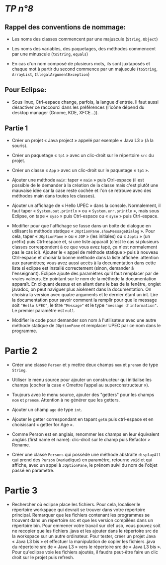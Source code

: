 *TP n°8​*
========

Rappel des conventions de nommage:
----------------------------------

-   Les noms des classes commencent par une majuscule (`String`, `Object`)

-   Les noms des variables, des paquetages, des méthodes commencent par une
    minuscule (`toString`, `equals`)

-   En cas d'un nom composé de plusieurs mots, ils sont juxtaposés et chaque mot
    à partir du second commence par un majuscule (`toString`, `ArrayList`,
    `IllegalArgumentException`)

Pour Eclipse:
-------------

-   Sous linux, Ctrl-espace change, parfois, la langue d'entrée. Il faut aussi
    désactiver ce raccourci dans les préférences (l'icône dépend du desktop
    manager (Gnome, KDE, XFCE...)).

Partie 1
--------

-   Créer un projet « Java project » appelé par exemple « Java L3 » (à la
    souris).

-   Créer un paquetage « `tp1` » avec un clic-droit sur le répertoire `src` du
    projet.

-   Créer un classe « `App` » avec un clic-droit sur le paquetage « `tp1` ».

-   Ajouter une méthode `main`: taper « `main` » puis Ctrl-espace (il est
    possible de le demander à la création de la classe mais c'est plutôt une
    mauvaise idée car la case reste cochée et l'on se retrouve avec des méthodes
    main dans toutes les classes).

-   Ajouter un affichage de « Hello UPEC » dans la console. Normalement, il faut
    taper « `System.out.println` » ou « `System.err.println` », mais sous
    Eclipse, on tape « `syso` » puis Ctrl-espace ou « `syse` » puis Ctrl-espace.

-   Modifier pour que l'affichage se fasse dans un boîte de dialogue en
    utilisant la méthode statique « `JOptionPane.showMessageDialog` ». Pour
    cela, taper « `JOptionPane` » ou « `JOP` » (les initiales) ou « `Jopti` »
    (un préfix) puis Ctrl-espace et, si une liste apparaît (c'est le cas si
    plusieurs classes correspondent à ce que vous avez tapé, ça n'est
    normalement pas le cas ici). Ajouter le « appel de méthode statique » puis à
    nouveau Ctrl-espace et choisir la bonne méthode dans la liste affichée:
    attention aux paramètres; vous avez aussi accès à la documentation dans
    cette liste si eclipse est installé correctement (sinon, demander à
    l'enseignant). Eclipse ajoute des paramètres qu'il faut remplacer par de
    vraies valeurs. En pointant sur le nom de la méthode la documentation
    apparaît. En cliquant dessus et en allant dans le bas de la fenêtre, onglet
    javadoc, on peut naviguer plus aisément dans la documentation. On choisira
    la version avec quatre arguments et le dernier étant un int. Lire la
    documentation pour savoir comment la remplir pour que le message soit
    `"Hello UPEC"`, le titre `"Message"` et le type `"message d'information"`.
    Le premier paramètre est `null`.

-   Modifier le code pour demander son nom à l'utilisateur avec une autre
    méthode statique de `JOptionPane` et remplacer UPEC par ce nom dans le
    programme.

Partie 2
========

-   Créer une classe `Person` et y mettre deux champs `nom` et `prenom` de type
    `String`.

-   Utiliser le menu source pour ajouter un constructeur qui initialise les
    champs (cocher la case « Omettre l’appel au superconstructeur »).

-   Toujours avec le menu source, ajouter des "getters" pour les champs `nom` et
    `prenom`. Attention à ne générer que les getters.

-   Ajouter un champ `age` de type `int`.

-   Ajouter le getter correspondant en tapant `getA` puis ctrl-espace et en
    choisissant « getter for Age ».

-   Comme Person est en anglais, renommer les champs en leur équivalent anglais
    (first name et name): clic-droit sur le champ puis Refactor \> Rename.

-   Créer une classe `Persons` qui possède une méthode abstraite `displayAll`
    qui prend des `Person` (variadique) en paramètre, retourne `void` et qui
    affiche, avec un appel à `JOptionPane`, le prénom suivi du nom de l'objet
    passé en paramètre.

Partie 3
========

-   Rechercher où eclipse place les fichiers. Pour cela, localiser le répertoire
    workspace qui devrait se trouver dans votre répertoire principal. Remarquer
    que les fichiers contenant les programmes se trouvent dans un répertoire src
    et que les version compilées dans un répertoire bin. Pour emmener votre
    travail sur clef usb, vous pouvez soit ne recopier que les fichiers .java et
    les ajouter dans le répertoire src de la workspace sur un autre ordinateur.
    Pour tester, créer un projet Java « Java L3 bis » et effectuer la
    manipulation de copier les fichiers .java du répertoire src de « Java L3 »
    vers le répertoire src de « Java L3 bis ». Pour qu'eclipse voie les fichiers
    ajoutés, il faudra peut-être faire un clic droit sur le projet puis refresh.
